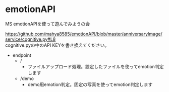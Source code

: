 # emotionAPI
MS emotionAPIを使って遊んでみようの会

https://github.com/mahya8585/emotionAPI/blob/master/anniversaryImage/service/cognitive.py#L8    
cognitive.pyの中のAPI KEYを書き換えてください。

- endpoint
    - /    
        - ファイルアップロード処理。設定したファイルを使ってemotion判定します
    - /demo
        - demo用emotion判定。固定の写真を使ってemotion判定します
